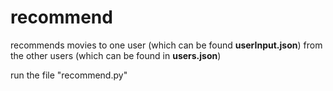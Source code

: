 # recommend

recommends movies to one user (which can be found **userInput.json**) from the other users (which can be found in **users.json**)

run the file "recommend.py"

